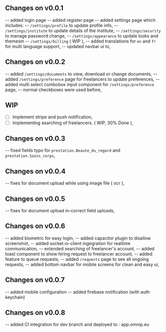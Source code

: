 ## Changes on v0.0.1

-- added login page
-- added register page
-- added settings page which includes:
-- `/settings/profile` to update profile info,
-- `/settings/institute` to update details of the institute,
-- `/settings/security` to manage password change,
-- `/settings/appearance` to update looks and themesm
-- `/settings/billing` ( WIP ),
-- added translations for `en` and `fr` for multi language support,
-- updated navbar ui to,

## Changes on v0.0.2

-- added `/settings/documents` to view, download or change documents,
-- added `/settings/preference` page for freelancers to update preferences,
-- added multi select combobox input component for `/settings/preference` page,
-- normal checkboxes were used before,

## WIP

- [ ] Implement stripe and push notification,
- [ ] Implementing searching of freelancers. ( WIP, 30% Done ),

## Changes on v0.0.3

-- fixed fields typo for `prestation.Beaute_du_regard` and `prestation.Soins_corps`,

## Changes on v0.0.4

-- fixes for document upload while using image file ( ocr ),

## Changes on v0.0.5

-- fixes for document upload in-correct field uploads,

## Changes on v0.0.6

-- added biometric for easy login,
-- added capacitor plugin to disallow screenshot,
-- added socket.io-client ingegration for realtime communication,
-- extended searching of freelancer's account,
-- added toast component to show hiring request to freelancer account,
-- added feature to queue requests,
-- added `/requests` page to see all ongoing requests,
-- added bottom navbar for mobile screens for clean and easy ui,

## Changes on v0.0.7

-- added mobile configuration
-- added firebase notification (with auth keychain)

## Changes on v0.0.8

-- added CI integration for dev branch and deployed to : app.omnip.eu
